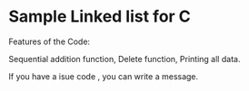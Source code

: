 # Sample Linked list for C 

Features of the Code:


Sequential addition function,
Delete function,
Printing all data.


If you have a isue code , you can write a message.

